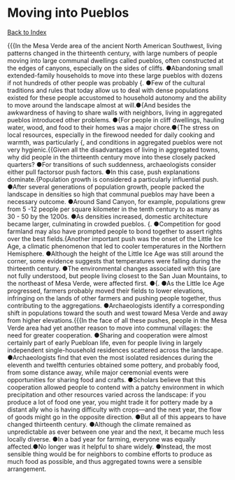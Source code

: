 # Moving into Pueblos
[Back to Index](https://github.com/windows10010/tpoExtractor/blog/master/README.md)

{{{In the Mesa Verde area of the ancient North American Southwest, living patterns changed in the thirteenth century, with large numbers of people moving into large communal dwellings called pueblos, 
often constructed at the edges of canyons, especially on the sides of cliffs. ●Abandoning small extended-family households to move into these large pueblos with dozens if not hundreds of other
people was probably {. ●Few of the cultural traditions and rules that today allow us to deal with dense populations existed for these people accustomed to household autonomy and the ability 
to move around the landscape almost at will.●{And besides the awkwardness of having to share walls with neighbors, living in aggregated pueblos introduced other problems. 
●{For people in cliff dwellings, hauling water, wood, and food to their homes was a major chore.●{The stress on local resources, especially in the firewood needed for daily cooking and warmth,
was particularly {, and conditions in aggregated pueblos were not very hygienic.{{Given all the disadvantages of living in aggregated towns, why did people in the thirteenth century move into these closely packed quarters? ●For transitions of such suddenness, archaeologists consider either pull factorsor push factors. ●In this case, push explanations dominate.{Population growth is considered a particularly influential push. ●After several generations of population growth, people packed the landscape in densities so high that communal pueblos may have been a necessary outcome. ●Around Sand Canyon, for example, populations grew from 5 -12 people per square kilometer in the tenth century to as many as 30 - 50 by the 1200s. ●As densities increased, domestic architecture became larger, culminating in crowded pueblos. {. ●Competition for good farmland may also have prompted people to bond together to assert rights over the best fields.{Another important push was the onset of the Little Ice Age, a climatic phenomenon that led to cooler temperatures in the Northern Hemisphere. ●Although the height of the Little Ice Age was still around the corner, some evidence suggests that temperatures were falling during the thirteenth century. ●The environmental changes associated with this {are not fully understood, but people living closest to the San Juan Mountains, to the northeast of Mesa Verde, were affected first. ●{. ●As the Little Ice Age progressed, farmers probably moved their fields to lower elevations, infringing on the lands of other farmers and pushing people together, thus contributing to the aggregations. ●Archaeologists identify a corresponding shift in populations toward the south and west toward Mesa Verde and away from higher elevations.{{{In the face of all these pushes, people in the Mesa Verde area had yet another reason to move into communal villages: the need for greater cooperation. ●Sharing and cooperation were almost certainly part of early Puebloan life, even for people living in largely independent single-household residences scattered across the landscape. ●Archaeologists find that even the most isolated residences during the eleventh and twelfth centuries obtained some pottery, and probably food, from some distance away, while major ceremonial events were opportunities for sharing food and crafts. ●Scholars believe that this cooperation allowed people to contend with a patchy environment in which precipitation and other resources varied across the landscape: if you produce a lot of food one year, you might trade it for pottery made by a distant ally who is having difficulty with crops—and the next year, the flow of goods might go in the opposite direction. ●But all of this appears to have changed thirteenth century. ●Although the climate remained as unpredictable as ever between one year and the next, it became much less locally diverse. ●In a bad year for farming, everyone was equally affected.●No longer was it helpful to share widely. ●Instead, the most sensible thing would be for neighbors to combine efforts to produce as much food as possible, and thus aggregated towns were a sensible arrangement.